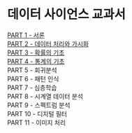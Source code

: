 # 데이터 사이언스 교과서
[PART 1 - 서론](https://github.com/Jung-YongHan/Data-Engineering/tree/main/DataScienceTextBook/Part%201_%EB%8D%B0%EC%9D%B4%ED%84%B0%20%EA%B3%BC%ED%95%99%20%EC%9A%A9%EC%96%B4)  
[PART 2 - 데이터 처리와 가시화](https://github.com/Jung-YongHan/Data-Engineering/tree/main/DataScienceTextBook/Part%202_%EB%8D%B0%EC%9D%B4%ED%84%B0%20%EC%B2%98%EB%A6%AC%EC%99%80%20%EA%B0%80%EC%8B%9C%ED%99%94)  
[PART 3 - 확률의 기초](https://github.com/Jung-YongHan/Data-Engineering/tree/main/DataScienceTextBook/Part%203_%ED%99%95%EB%A5%A0%EC%9D%98%20%EA%B8%B0%EC%B4%88)  
[PART 4 - 통계의 기초]()  
PART 5 - 회귀분석  
PART 6 - 패턴 인식  
PART 7 - 심층학습  
PART 8 - 시계열 데이터 분석  
PART 9 - 스펙트럼 분석  
PART 10 - 디지털 필터  
PART 11 - 이미지 처리
